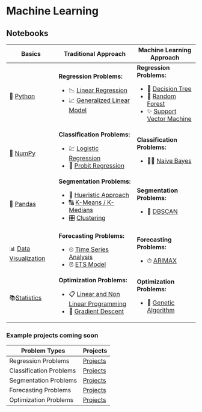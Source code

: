 # Machine Learning

## Notebooks
|Basics|Traditional Approach|Machine Learning Approach|
|-|-|-|
|🐍 [Python](https://colab.research.google.com/github/mkmritunjay/machineLearning/blob/master/pythonBasics.ipynb)|<b>Regression Problems:</b></br><ul><li>📉 [Linear Regression]()</li><li>📈 [Generalized Linear Model]()</li></ul>|<b>Regression Problems:</b></br><ul><li>🌲 [Decision Tree]()</li><li>🌳 [Random Forest]()</li><li>✨ [Support Vector Machine]()</li></ul>|
|🔢 [NumPy]()|<b>Classification Problems:</b></br><ul><li>💹 [Logistic Regression]()</li><li>🔽 [Probit Regression]()</li></ul>|<b>Classification Problems:</b></br><ul><li>👶🏻 [Naive Bayes]()</li></ul>|
|🐼 [Pandas](https://colab.research.google.com/github/mkmritunjay/machineLearning/blob/master/pandas_basics.ipynb)|<b>Segmentation Problems:</b></br><ul><li>👤 [Hueristic Approach]()</li><li>🔠 [K-Means / K-Medians]()</li><li>🎛️ [Clustering]()</li></ul>|<b>Segmentation Problems:</b></br><ul><li>👀 [DBSCAN]()</li></ul>|
|📊 [Data Visualization]()|<b>Forecasting Problems:</b></br><ul><li>⏲ [Time Series Analysis]()</li><li>⏰ [ETS Model]()</li></ul>|<b>Forecasting Problems:</b></br><ul><li>⏱ [ARIMAX]()</li></ul>|
|📚[Statistics]()|<b>Optimization Problems:</b></br><ul><li>📋 [Linear and Non Linear Programming]()</li><li>🔎 [Gradient Descent]()</li></ul>|<b>Optimization Problems:</b></br><ul><li>🧬 [Genetic Algorithm]()</li></ul>|

### Example projects coming soon
|Problem Types|Projects|
|-|-|
|Regression Problems|[Projects]()|
|Classification Problems|[Projects]()|
|Segmentation Problems|[Projects]()|
|Forecasting Problems|[Projects]()|
|Optimization Problems|[Projects]()|
